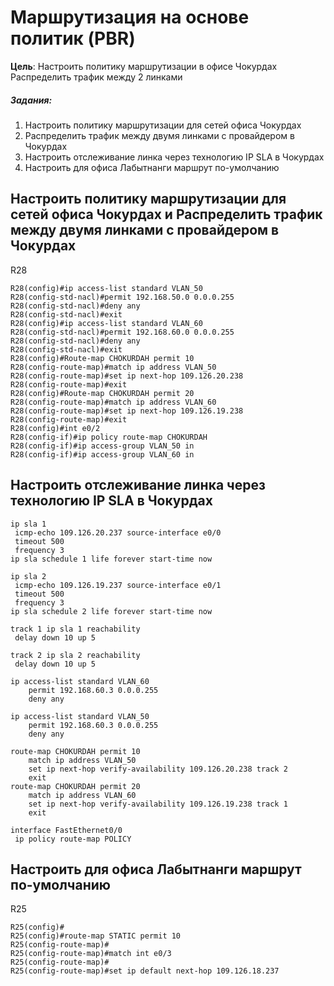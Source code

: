 # Маршрутизация на основе политик (PBR)

**Цель**: Настроить политику маршрутизации в офисе Чокурдах Распределить трафик между 2 линками

##### **Задания**: 

1. Настроить политику маршрутизации для сетей офиса Чокурдах
2. Распределить трафик между двумя линками с провайдером в Чокурдах
3. Настроить отслеживание линка через технологию IP SLA в Чокурдах
4. Настроить для офиса Лабытнанги маршрут по-умолчанию

## Настроить политику маршрутизации для сетей офиса Чокурдах и Распределить трафик между двумя линками с провайдером в Чокурдах

R28

```
R28(config)#ip access-list standard VLAN_50 
R28(config-std-nacl)#permit 192.168.50.0 0.0.0.255
R28(config-std-nacl)#deny any 
R28(config-std-nacl)#exit
R28(config)#ip access-list standard VLAN_60 
R28(config-std-nacl)#permit 192.168.60.0 0.0.0.255
R28(config-std-nacl)#deny any 
R28(config-std-nacl)#exit
R28(config)#Route-map CHOKURDAH permit 10
R28(config-route-map)#match ip address VLAN_50
R28(config-route-map)#set ip next-hop 109.126.20.238
R28(config-route-map)#exit
R28(config)#Route-map CHOKURDAH permit 20
R28(config-route-map)#match ip address VLAN_60
R28(config-route-map)#set ip next-hop 109.126.19.238
R28(config-route-map)#exit
R28(config)#int e0/2 
R28(config-if)#ip policy route-map CHOKURDAH
R28(config-if)#ip access-group VLAN_50 in
R28(config-if)#ip access-group VLAN_60 in
```

## Настроить отслеживание линка через технологию IP SLA в Чокурдах

```
ip sla 1
 icmp-echo 109.126.20.237 source-interface e0/0
 timeout 500
 frequency 3
ip sla schedule 1 life forever start-time now

ip sla 2
 icmp-echo 109.126.19.237 source-interface e0/1
 timeout 500
 frequency 3
ip sla schedule 2 life forever start-time now

track 1 ip sla 1 reachability
 delay down 10 up 5

track 2 ip sla 2 reachability
 delay down 10 up 5
 
ip access-list standard VLAN_60 
	permit 192.168.60.3 0.0.0.255
	deny any

ip access-list standard VLAN_50
	permit 192.168.60.3 0.0.0.255
	deny any

route-map CHOKURDAH permit 10
	match ip address VLAN_50 
	set ip next-hop verify-availability 109.126.20.238 track 2
	exit
route-map CHOKURDAH permit 20
	match ip address VLAN_60
	set ip next-hop verify-availability 109.126.19.238 track 1
	exit

interface FastEthernet0/0
 ip policy route-map POLICY
```

## Настроить для офиса Лабытнанги маршрут по-умолчанию

R25

```
R25(config)#                                                                             R25(config)#route-map STATIC permit 10                                                   R25(config-route-map)#                                                                   R25(config-route-map)#match int e0/3                                                     R25(config-route-map)#                                                                   R25(config-route-map)#set ip default next-hop 109.126.18.237
```

